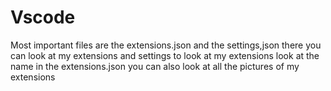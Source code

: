 # Vscode
Most important files are the extensions.json and the settings,json
there you can look at my extensions and settings
to look at my extensions look at the name in the extensions.json
you can also look at all the pictures of my extensions
